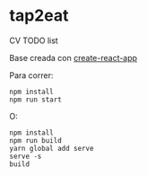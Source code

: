 # tap2eat
CV TODO list

Base creada con [create-react-app](https://github.com/facebookincubator/create-react-app)

Para correr:

<code>npm install</code><br>
<code>npm run start</code>

O:

<code>npm install</code><br>
<code>npm run build</code><br>
<code>yarn global add serve</code><br>
<code>serve -s build</code><br>
